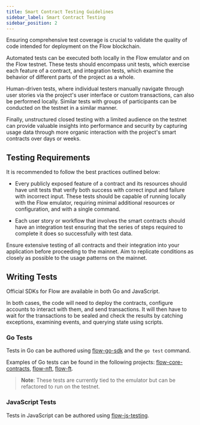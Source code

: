 ```yaml
---
title: Smart Contract Testing Guidelines
sidebar_label: Smart Contract Testing
sidebar_position: 2
---
```


Ensuring comprehensive test coverage is crucial to validate the quality of code intended for deployment on the Flow blockchain.

Automated tests can be executed both locally in the Flow emulator and on the Flow testnet. These tests should encompass unit tests, which exercise each feature of a contract, and integration tests, which examine the behavior of different parts of the project as a whole.

Human-driven tests, where individual testers manually navigate through user stories via the project's user interface or custom transactions, can also be performed locally. Similar tests with groups of participants can be conducted on the testnet in a similar manner.

Finally, unstructured closed testing with a limited audience on the testnet can provide valuable insights into performance and security by capturing usage data through more organic interaction with the project's smart contracts over days or weeks.

## Testing Requirements

It is recommended to follow the best practices outlined below:

- Every publicly exposed feature of a contract and its resources should have unit tests that verify both success with correct input and failure with incorrect input. These tests should be capable of running locally with the Flow emulator, requiring minimal additional resources or configuration, and with a single command.

- Each user story or workflow that involves the smart contracts should have an integration test ensuring that the series of steps required to complete it does so successfully with test data.

Ensure extensive testing of all contracts and their integration into your application before proceeding to the mainnet. Aim to replicate conditions as closely as possible to the usage patterns on the mainnet.

## Writing Tests

Official SDKs for Flow are available in both Go and JavaScript.

In both cases, the code will need to deploy the contracts, configure accounts to interact with them, and send transactions. It will then have to wait for the transactions to be sealed and check the results by catching exceptions, examining events, and querying state using scripts.

### Go Tests

Tests in Go can be authored using [flow-go-sdk](https://github.com/onflow/flow-go-sdk) and the `go test` command.

Examples of Go tests can be found in the following projects: [flow-core-contracts](https://github.com/onflow/flow-core-contracts/tree/master/lib/go/test), [flow-nft](https://github.com/onflow/flow-nft/tree/master/lib/go/test), [flow-ft](https://github.com/onflow/flow-ft/tree/master/lib/go/test).

> **Note**: These tests are currently tied to the emulator but can be refactored to run on the testnet.

### JavaScript Tests

Tests in JavaScript can be authored using [flow-js-testing](https://github.com/onflow/flow-js-testing).
